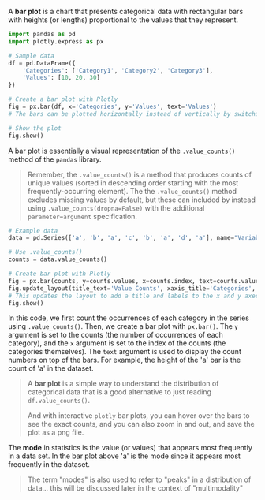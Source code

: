A **bar plot** is a chart that presents categorical data with rectangular bars with heights (or lengths) proportional to the values that they represent. 

```python
import pandas as pd
import plotly.express as px

# Sample data
df = pd.DataFrame({
    'Categories': ['Category1', 'Category2', 'Category3'],
    'Values': [10, 20, 30]
})

# Create a bar plot with Plotly
fig = px.bar(df, x='Categories', y='Values', text='Values') 
# The bars can be plotted horizontally instead of vertically by switching `x` and `y`

# Show the plot
fig.show()
```

A bar plot is essentially a visual representation of the `.value_counts()` method of the `pandas` library.

> Remember, the `.value_counts()` is a method that produces counts of unique values (sorted in descending order starting with the most frequently-occurring element). The the `.value_counts()` method excludes missing values by default, but these can included by instead using `.value_counts(dropna=False)` with the additional `parameter=argument` specification.

```python
# Example data
data = pd.Series(['a', 'b', 'a', 'c', 'b', 'a', 'd', 'a'], name="Variable")

# Use .value_counts()
counts = data.value_counts()

# Create bar plot with Plotly
fig = px.bar(counts, y=counts.values, x=counts.index, text=counts.values)
fig.update_layout(title_text='Value Counts', xaxis_title='Categories', yaxis_title='Count')
# This updates the layout to add a title and labels to the x and y axes to make the plot more immediately sensible
fig.show()
```

In this code, we first count the occurrences of each category in the series using `.value_counts()`. Then, we create a bar plot with `px.bar()`. The `y` argument is set to the counts (the number of occurrences of each category), and the `x` argument is set to the index of the counts (the categories themselves). The `text` argument is used to display the count numbers on top of the bars. For example, the height of the 'a' bar is the count of 'a' in the dataset. 

> A **bar plot** is a simple way to understand the distribution of categorical data that is a good alternative to just reading `df.value_counts()`.
>
> And with interactive `plotly` bar plots, you can hover over the bars to see the exact counts, and you can also zoom in and out, and save the plot as a png file.

The **mode** in statistics is the value (or values) that appears most frequently in a data set. In the bar plot above 'a' is the mode since it appears most frequently in the dataset. 

> The term "modes" is also used to refer to "peaks" in a distribution of data... this will be discussed later in the context of "multimodality"